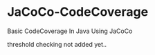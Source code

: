 # JaCoCo-CodeCoverage
Basic CodeCoverage In Java Using JaCoCo 


threshold checking not added yet..
